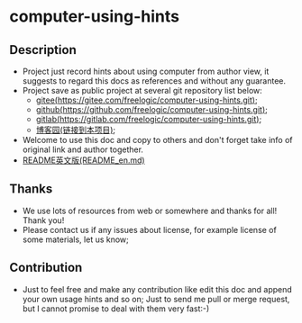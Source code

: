 # computer-using-hints

## Description
* Project just record hints about using computer from author view, it suggests to regard this docs as references and without any guarantee.
* Project save as public project at several git repository list below:
  * [gitee(https://gitee.com/freelogic/computer-using-hints.git)](https://gitee.com/freelogic/computer-using-hints.git);
  * [github(https://github.com/freelogic/computer-using-hints.git)](https://github.com/freelogic/computer-using-hints.git);
  * [gitlab(https://gitlab.com/freelogic/computer-using-hints.git)](https://gitlab.com/freelogic/computer-using-hints.git);
  * [博客园(链接到本项目)](http://www.cnblogs.com/taichu/);
* Welcome to use this doc and copy to others and don't forget take info of original link and author together.
* [README英文版(README_en.md)](README_en.md)

## Thanks
* We use lots of resources from web or somewhere and thanks for all! Thank you!
* Please contact us if any issues about license, for example license of some materials, let us know;

## Contribution
* Just to feel free and make any contribution like edit this doc and append your own usage hints and so on; Just to send me pull or merge request, but I cannot promise to deal with them very fast:-)


